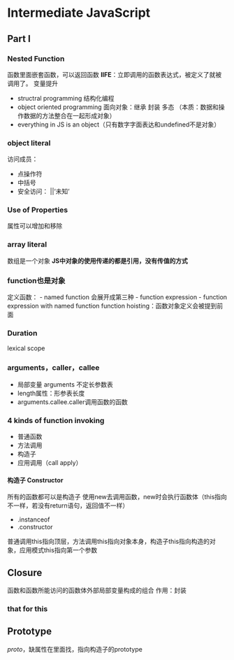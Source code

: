 # Intermediate JavaScript
## Part I
### Nested Function
函数里面嵌套函数，可以返回函数
**IIFE**：立即调用的函数表达式，被定义了就被调用了。
变量提升

- structral programming 结构化编程
- object oriented programming 面向对象：继承 封装 多态 （本质：数据和操作数据的方法整合在一起形成对象）
- everything in JS is an object（只有数字字面表达和undefined不是对象）

### object literal
访问成员：
- 点操作符
- 中括号
- 安全访问： ||‘未知’

### Use of Properties
属性可以增加和移除

### array literal
数组是一个对象
**JS中对象的使用传递的都是引用，没有传值的方式**

### function也是对象
定义函数：
    - named function 会展开成第三种
    - function expression
    - function expression with named function
function hoisting：函数对象定义会被提到前面

### Duration
lexical scope

### arguments，caller，callee
- 局部变量 arguments 不定长参数表
- length属性：形参表长度
- arguments.callee.caller调用函数的函数

### 4 kinds of function invoking
- 普通函数 
- 方法调用
- 构造子
- 应用调用（call apply）

#### 构造子 Constructor
所有的函数都可以是构造子
使用new去调用函数，new时会执行函数体（this指向不一样，若没有return语句，返回值不一样）
- .instanceof
- .constructor

普通调用this指向顶层，方法调用this指向对象本身，构造子this指向构造的对象，应用模式this指向第一个参数

## Closure
函数和函数所能访问的函数体外部局部变量构成的组合
作用：封装

### that for this

## Prototype
_proto_，缺属性在里面找，指向构造子的prototype
